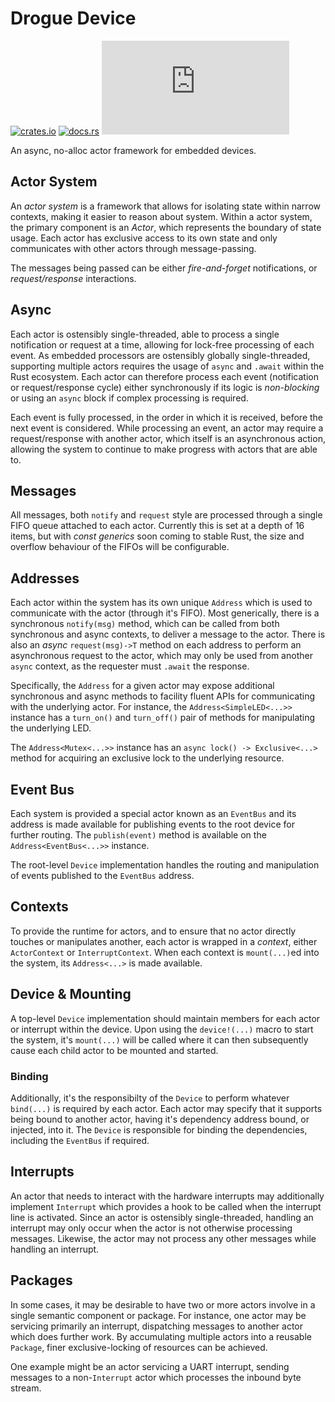 # Drogue Device

[![crates.io](https://img.shields.io/crates/v/drogue-device.svg)](https://crates.io/crates/drogue-rak811)
[![docs.rs](https://docs.rs/drogue-device/badge.svg)](https://docs.rs/drogue-rak811)
[![Matrix](https://img.shields.io/matrix/drogue-iot:matrix.org)](https://matrix.to/#/#drogue-iot:matrix.org)

An async, no-alloc actor framework for embedded devices.

## Actor System

An _actor system_ is a framework that allows for isolating state within narrow contexts, making it easier to reason about system.
Within a actor system, the primary component is an _Actor_, which represents the boundary of state usage.
Each actor has exclusive access to its own state and only communicates with other actors through message-passing.

The messages being passed can be either _fire-and-forget_ notifications, or _request/response_ interactions.

## Async

Each actor is ostensibly single-threaded, able to process a single notification or request at a time, allowing for lock-free processing of each event.
As embedded processors are ostensibly globally single-threaded, supporting multiple actors requires the usage of `async` and `.await` within the Rust ecosystem.
Each actor can therefore process each event (notification or request/response cycle) either synchronously if its logic is _non-blocking_ or using an `async` block if complex processing is required.

Each event is fully processed, in the order in which it is received, before the next event is considered.
While processing an event, an actor may require a request/response with another actor, which itself is an asynchronous action, allowing the system to continue to make progress with actors that are able to.

## Messages

All messages, both `notify` and `request` style are processed through a single FIFO queue attached to each actor. 
Currently this is set at a depth of 16 items, but with _const generics_ soon coming to stable Rust, the size and overflow behaviour of the FIFOs will be configurable.

## Addresses

Each actor within the system has its own unique `Address` which is used to communicate with the actor (through it's FIFO). 
Most generically, there is a synchronous `notify(msg)` method, which can be called from both synchronous and async contexts, to deliver a message to the actor.
There is also an _async_ `request(msg)->T` method on each address to perform an asynchronous request to the actor, which may only be used from another `async` context, as the requester must `.await` the response.

Specifically, the `Address` for a given actor may expose additional synchronous and async methods to facility fluent APIs for communicating with the underlying actor.
For instance, the `Address<SimpleLED<...>>` instance has a `turn_on()` and `turn_off()` pair of methods for manipulating the underlying LED.

The `Address<Mutex<...>>` instance has an `async lock() -> Exclusive<...>` method for acquiring an exclusive lock to the underlying resource.

## Event Bus

Each system is provided a special actor known as an `EventBus` and its address is made available for publishing events to the root device for further routing.
The `publish(event)` method is available on the `Address<EventBus<...>>` instance.

The root-level `Device` implementation handles the routing and manipulation of events published to the `EventBus` address.

## Contexts

To provide the runtime for actors, and to ensure that no actor directly touches or manipulates another, each actor is wrapped in a _context_, either `ActorContext` or `InterruptContext`.
When each context is `mount(...)`ed into the system, its `Address<...>` is made available.

## Device & Mounting

A top-level `Device` implementation should maintain members for each actor or interrupt within the device.
Upon using the `device!(...)` macro to start the system, it's `mount(...)` will be called where it can then subsequently cause each child actor to be mounted and started.

### Binding

Additionally, it's the responsibilty of the `Device` to perform whatever `bind(...)` is required by each actor.
Each actor may specify that it supports being bound to another actor, having it's dependency address bound, or injected, into it.
The `Device` is responsible for binding the dependencies, including the `EventBus` if required.

## Interrupts

An actor that needs to interact with the hardware interrupts may additionally implement `Interrupt` which provides a hook to be called when the interrupt line is activated.
Since an actor is ostensibly single-threaded, handling an interrupt may only occur when the actor is not otherwise processing messages. 
Likewise, the actor may not process any other messages while handling an interrupt. 

## Packages

In some cases, it may be desirable to have two or more actors involve in a single semantic component or package. 
For instance, one actor may be servicing primarily an interrupt, dispatching messages to another actor which does further work.
By accumulating multiple actors into a reusable `Package`, finer exclusive-locking of resources can be achieved.

One example might be an actor servicing a UART interrupt, sending messages to a non-`Interrupt` actor which processes the inbound byte stream.
